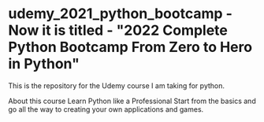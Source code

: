 # udemy_2021_python_bootcamp - Now it is titled - "2022 Complete Python Bootcamp From Zero to Hero in Python"

This is the repository for the Udemy course I am taking for python. 

About this course
Learn Python like a Professional Start from the basics and go all the way to creating your own applications and games.

